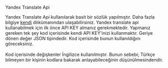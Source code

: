 Yandex Translate Api

Yandex Translate Api kullanılarak basit bir sözlük yapılmıştır. Daha fazla bilgiye <a href="http://api.yandex.com/translate/" target="_blank">kendi</a> dökümanından ulaşabilirsiniz. Yandex translate api kullanabilmek için ilk önce API KEY almanız gerekmektedir. Yapmanız gereken tek şey kod içerisinde kendi API KEY'inizi kullanmaktır. Geriye dönen değer JSON tipindedir. Kod içerisinde bunun kullanıldığını göreceksiniz.
<br/><br/>
Kod içerisinde değişkenler İngilizce kullanılmıştır. Bunun sebebi; Türkçe bilmeyen bir kişinin kodlara bakarak anlayabileceğinin düşünülmesindendir.
